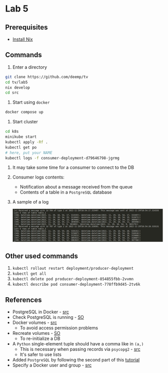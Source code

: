 # Lab 5

## Prerequisites

- [Install Nix](https://github.com/deemp/flakes/blob/main/README/NixPrerequisites.md#install-nix)

## Commands

1. Enter a directory

```sh
git clone https://github.com/deemp/tv
cd tv/lab5
nix develop
cd src
```

1. Start using `docker`

```sh
docker compose up
```

1. Start cluster

```sh
cd k8s
minikube start
kubectl apply -Rf .
kubectl get po
# here, put your NAME
kubectl logs -f consumer-deployment-d79646798-jgrmg
```

1. It may take some time for a consumer to connect to the DB

1. Consumer logs contents:
   - Notification about a message received from the queue
   - Contents of a table in a `PostgreSQL` database

1. A sample of a log

    ![log](README/log.png)

## Other used commands

1. `kubectl rollout restart deployment/producer-deployment`
1. `kubectl get all`
1. `kubectl delete pod producer-deployment-854855fbb-2vvmn`
1. `kubectl describe pod consumer-deployment-778ffb9d45-2tv6k`

## References

- PostgreSQL in Docker - [src](https://towardsdatascience.com/how-to-run-postgresql-and-pgadmin-using-docker-3a6a8ae918b5)
- Check PostgreSQL is running - [SO](https://stackoverflow.com/a/48648959)
- Docker volumes - [src](https://github.com/docker-library/rabbitmq/issues/530#issuecomment-1012985283)
  - To avoid access permission problems
- Recreate volumes - [SO](https://stackoverflow.com/a/67971684)
  - To re-initialize a DB
- A `Python` single-element tuple should have a comma like in `(a,)`
  - This is necessary when passing records via `psycopg2` - [src](https://www.psycopg.org/docs/usage.html#passing-parameters-to-sql-queries)
  - It's safer to use lists
- Added `PostgreSQL` by following the second part of this [tutorial](https://phoenixnap.com/kb/postgresql-kubernetes)
- Specify a Docker user and group - [src](https://dev.to/acro5piano/specifying-user-and-group-in-docker-i2e)
